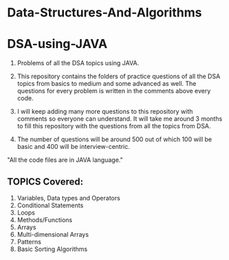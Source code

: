 # Data-Structures-And-Algorithms
# DSA-using-JAVA


1. Problems of all the DSA topics using JAVA.

2. This repository contains the folders of practice questions of all the DSA topics from basics to medium and some advanced as well. The questions for every problem 
   is written in the comments above every code.

3. I will keep adding many more questions to this repository with comments so everyone can understand. It will take me around 3 months to fill this repository with 
   the questions from all the topics from DSA.

4. The number of questions will be around 500 out of which 100 will be basic and 400 will be interview-centric.







"All the code files are in JAVA language."

## TOPICS Covered:
1. Variables, Data types and Operators
2. Conditional Statements
3. Loops
4. Methods/Functions
5. Arrays
6. Multi-dimensional Arrays
7. Patterns
8. Basic Sorting Algorithms
